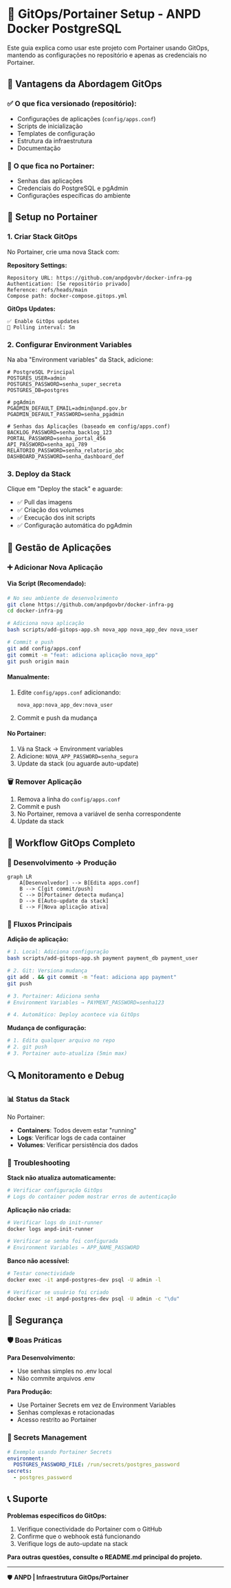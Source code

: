 # 🐳 GitOps/Portainer Setup - ANPD Docker PostgreSQL

Este guia explica como usar este projeto com Portainer usando GitOps, mantendo as configurações no repositório e apenas as credenciais no Portainer.

## 🎯 Vantagens da Abordagem GitOps

### ✅ **O que fica versionado (repositório):**

- Configurações de aplicações (`config/apps.conf`)
- Scripts de inicialização
- Templates de configuração
- Estrutura da infraestrutura
- Documentação

### 🔐 **O que fica no Portainer:**

- Senhas das aplicações
- Credenciais do PostgreSQL e pgAdmin
- Configurações específicas do ambiente

## 🚀 Setup no Portainer

### 1. **Criar Stack GitOps**

No Portainer, crie uma nova Stack com:

**Repository Settings:**

```
Repository URL: https://github.com/anpdgovbr/docker-infra-pg
Authentication: [Se repositório privado]
Reference: refs/heads/main
Compose path: docker-compose.gitops.yml
```

**GitOps Updates:**

```
✅ Enable GitOps updates
🔄 Polling interval: 5m
```

### 2. **Configurar Environment Variables**

Na aba "Environment variables" da Stack, adicione:

```env
# PostgreSQL Principal
POSTGRES_USER=admin
POSTGRES_PASSWORD=senha_super_secreta
POSTGRES_DB=postgres

# pgAdmin
PGADMIN_DEFAULT_EMAIL=admin@anpd.gov.br
PGADMIN_DEFAULT_PASSWORD=senha_pgadmin

# Senhas das Aplicações (baseado em config/apps.conf)
BACKLOG_PASSWORD=senha_backlog_123
PORTAL_PASSWORD=senha_portal_456
API_PASSWORD=senha_api_789
RELATORIO_PASSWORD=senha_relatorio_abc
DASHBOARD_PASSWORD=senha_dashboard_def
```

### 3. **Deploy da Stack**

Clique em "Deploy the stack" e aguarde:

- ✅ Pull das imagens
- ✅ Criação dos volumes
- ✅ Execução dos init scripts
- ✅ Configuração automática do pgAdmin

## 📱 Gestão de Aplicações

### ➕ **Adicionar Nova Aplicação**

#### Via Script (Recomendado):

```bash
# No seu ambiente de desenvolvimento
git clone https://github.com/anpdgovbr/docker-infra-pg
cd docker-infra-pg

# Adiciona nova aplicação
bash scripts/add-gitops-app.sh nova_app nova_app_dev nova_user

# Commit e push
git add config/apps.conf
git commit -m "feat: adiciona aplicação nova_app"
git push origin main
```

#### Manualmente:

1. Edite `config/apps.conf` adicionando:

   ```
   nova_app:nova_app_dev:nova_user
   ```

2. Commit e push da mudança

#### No Portainer:

1. Vá na Stack → Environment variables
2. Adicione: `NOVA_APP_PASSWORD=senha_segura`
3. Update da stack (ou aguarde auto-update)

### 🗑️ **Remover Aplicação**

1. Remova a linha do `config/apps.conf`
2. Commit e push
3. No Portainer, remova a variável de senha correspondente
4. Update da stack

## 🔄 Workflow GitOps Completo

### 📝 **Desenvolvimento → Produção**

```mermaid
graph LR
    A[Desenvolvedor] --> B[Edita apps.conf]
    B --> C[git commit/push]
    C --> D[Portainer detecta mudança]
    D --> E[Auto-update da stack]
    E --> F[Nova aplicação ativa]
```

### 🔧 **Fluxos Principais**

**Adição de aplicação:**

```bash
# 1. Local: Adiciona configuração
bash scripts/add-gitops-app.sh payment payment_db payment_user

# 2. Git: Versiona mudança
git add . && git commit -m "feat: adiciona app payment"
git push

# 3. Portainer: Adiciona senha
# Environment Variables → PAYMENT_PASSWORD=senha123

# 4. Automático: Deploy acontece via GitOps
```

**Mudança de configuração:**

```bash
# 1. Edita qualquer arquivo no repo
# 2. git push
# 3. Portainer auto-atualiza (5min max)
```

## 🔍 Monitoramento e Debug

### 📊 **Status da Stack**

No Portainer:

- **Containers**: Todos devem estar "running"
- **Logs**: Verificar logs de cada container
- **Volumes**: Verificar persistência dos dados

### 🐛 **Troubleshooting**

**Stack não atualiza automaticamente:**

```bash
# Verificar configuração GitOps
# Logs do container podem mostrar erros de autenticação
```

**Aplicação não criada:**

```bash
# Verificar logs do init-runner
docker logs anpd-init-runner

# Verificar se senha foi configurada
# Environment Variables → APP_NAME_PASSWORD
```

**Banco não acessível:**

```bash
# Testar conectividade
docker exec -it anpd-postgres-dev psql -U admin -l

# Verificar se usuário foi criado
docker exec -it anpd-postgres-dev psql -U admin -c "\du"
```

## 🔐 Segurança

### 🛡️ **Boas Práticas**

**Para Desenvolvimento:**

- Use senhas simples no .env local
- Não commite arquivos .env

**Para Produção:**

- Use Portainer Secrets em vez de Environment Variables
- Senhas complexas e rotacionadas
- Acesso restrito ao Portainer

### 🔄 **Secrets Management**

```yaml
# Exemplo usando Portainer Secrets
environment:
  POSTGRES_PASSWORD_FILE: /run/secrets/postgres_password
secrets:
  - postgres_password
```

## 📞 Suporte

**Problemas específicos do GitOps:**

1. Verifique conectividade do Portainer com o GitHub
2. Confirme que o webhook está funcionando
3. Verifique logs de auto-update na stack

**Para outras questões, consulte o README.md principal do projeto.**

---

🛡️ **ANPD | Infraestrutura GitOps/Portainer**
